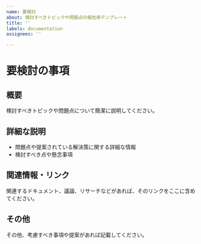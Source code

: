 ```yaml
---
name: 要検討
about: 検討すべきトピックや問題点の報告用テンプレート
title: ''
labels: documentation
assignees: ''

---
```


# 要検討の事項

## 概要
検討すべきトピックや問題点について簡潔に説明してください。

## 詳細な説明
- 問題点や提案されている解決策に関する詳細な情報
- 検討すべき点や懸念事項

## 関連情報・リンク
関連するドキュメント、議論、リサーチなどがあれば、そのリンクをここに含めてください。

## その他
その他、考慮すべき事項や提案があれば記載してください。
